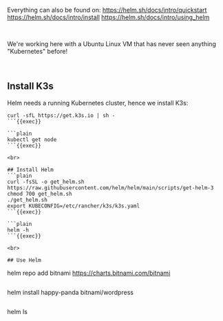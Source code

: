 
Everything can also be found on:
https://helm.sh/docs/intro/quickstart
https://helm.sh/docs/intro/install
https://helm.sh/docs/intro/using_helm

<br>

We're working here with a Ubuntu Linux VM that has never seen anything "Kubernetes" before!

<br>

## Install K3s
Helm needs a running Kubernetes cluster, hence we install K3s:

```plain
curl -sfL https://get.k3s.io | sh -
```{{exec}}

```plain
kubectl get node
```{{exec}}

<br>

## Install Helm
```plain
curl -fsSL -o get_helm.sh https://raw.githubusercontent.com/helm/helm/main/scripts/get-helm-3
chmod 700 get_helm.sh
./get_helm.sh
export KUBECONFIG=/etc/rancher/k3s/k3s.yaml
```{{exec}}

```plain
helm -h
```{{exec}}

<br>

## Use Helm
```
helm repo add bitnami https://charts.bitnami.com/bitnami
```{{exec}}

```
helm install happy-panda bitnami/wordpress
```{{exec}}

```
helm ls
```{{exec}}

